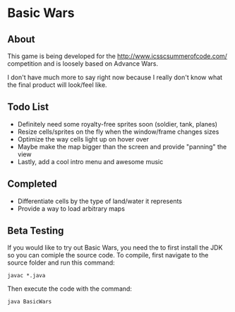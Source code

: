 Basic Wars
==========

About
-----
This game is being developed for the http://www.icsscsummerofcode.com/ competition and is loosely based on Advance Wars.

I don't have much more to say right now because I really don't know what the final product will look/feel like.

Todo List
---------
* Definitely need some royalty-free sprites soon (soldier, tank, planes)
* Resize cells/sprites on the fly when the window/frame changes sizes
* Optimize the way cells light up on hover over
* Maybe make the map bigger than the screen and provide "panning" the view
* Lastly, add a cool intro menu and awesome music

Completed
----------
* Differentiate cells by the type of land/water it represents
* Provide a way to load arbitrary maps


Beta Testing
------------
If you would like to try out Basic Wars, you need the to first install the JDK so you can comiple the source code. To compile, first navigate to the source folder and run this command: 

    javac *.java

Then execute the code with the command:

    java BasicWars 

